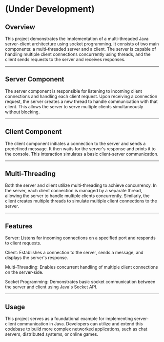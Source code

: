 # (Under Development)
## Overview

  

This project demonstrates the implementation of a multi-threaded Java server-client architecture using socket programming. It consists of two main components: a multi-threaded server and a client. The server is capable of handling multiple client connections concurrently using threads, and the client sends requests to the server and receives responses.

---

  

## Server Component

  

The server component is responsible for listening to incoming client connections and handling each client request. Upon receiving a connection request, the server creates a new thread to handle communication with that client. This allows the server to serve multiple clients simultaneously without blocking.

---

  

## Client Component

  

The client component initiates a connection to the server and sends a predefined message. It then waits for the server's response and prints it to the console. This interaction simulates a basic client-server communication.

---

  

## Multi-Threading

  

Both the server and client utilize multi-threading to achieve concurrency. In the server, each client connection is managed by a separate thread, allowing the server to handle multiple clients concurrently. Similarly, the client creates multiple threads to simulate multiple client connections to the server.

---

  

## Features

  

Server: Listens for incoming connections on a specified port and responds to client requests.

Client: Establishes a connection to the server, sends a message, and displays the server's response.

Multi-Threading: Enables concurrent handling of multiple client connections on the server-side.

Socket Programming: Demonstrates basic socket communication between the server and client using Java's Socket API.

---

  

## Usage

  

This project serves as a foundational example for implementing server-client communication in Java. Developers can utilize and extend this codebase to build more complex networked applications, such as chat servers, distributed systems, or online games.
